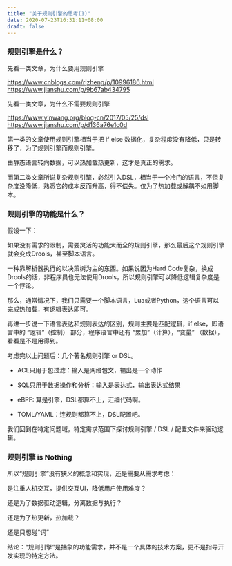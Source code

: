 ```yaml
---
title: "关于规则引擎的思考(1)"
date: 2020-07-23T16:31:11+08:00
draft: false
---
```


### 规则引擎是什么？

先看一类文章，为什么要用规则引擎

https://www.cnblogs.com/rjzheng/p/10996186.html
https://www.jianshu.com/p/9b67ab434795

先看一类文章，为什么不需要规则引擎

https://www.yinwang.org/blog-cn/2017/05/25/dsl
https://www.jianshu.com/p/d136a76e1c0d

第一类的文章使用规则引擎相当于把 if else 数据化，复杂程度没有降低，只是转移了，为了规则引擎而规则引擎。

由静态语言转向数据，可以热加载热更新，这才是真正的需求。

而第二类文章所说复杂规则引擎，必然引入DSL，相当于一个冷门的语言，不但复杂度没降低，熟悉它的成本反而升高，得不偿失。仅为了热加载或解耦不如用脚本。

### 规则引擎的功能是什么？

假设一下：

如果没有需求的限制，需要灵活的功能大而全的规则引擎，那么最后这个规则引擎就会变成Drools，甚至脚本语言。

一种靠解析器执行的以决策树为主的东西。如果说因为Hard Code复杂，换成Drools的话，非程序员也无法使用Drools，所以规则引擎可以降低逻辑复杂度是一个悖论。

那么，通常情况下，我们只需要一个脚本语言，Lua或者Python，这个语言可以完成热加载，有逻辑表达即可。

再进一步说一下语言表达和规则表达的区别，规则主要是匹配逻辑，if else，即语言中的 “逻辑”（控制） 部分，程序语言中还有 “累加”（计算），“变量” （数据），看看是不是用得到。

考虑完以上问题后：几个著名规则引擎 or DSL。

* ACL只用于包过滤：输入是网络包文，输出是一个动作

* SQL只用于数据操作和分析：输入是表达式，输出表达式结果

* eBPF: 算是引擎，DSL都算不上，汇编代码啊。

* TOML/YAML：连规则都算不上，DSL配置吧。

我们回到在特定问题域，特定需求范围下探讨规则引擎 / DSL / 配置文件来驱动逻辑。

### 规则引擎 is Nothing

所以“规则引擎”没有狭义的概念和实现，还是需要从需求考虑：

是注重人机交互，提供交互UI，降低用户使用难度？

还是为了数据驱动逻辑，分离数据与执行？

还是为了热更新，热加载？

还是只想碰“词”



结论：“规则引擎”是抽象的功能需求，并不是一个具体的技术方案，更不是指导开发实现的特定方法。